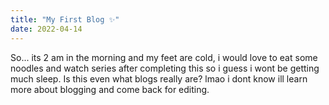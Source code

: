 ```yaml
---
title: "My First Blog ✨"
date: 2022-04-14
---
```

So... its 2 am in the morning and my feet are cold, i would love to eat some noodles and watch series after completing this so i guess i wont be getting much sleep. 
Is this even what blogs really are? lmao i dont know ill learn more about blogging and come back for editing.

